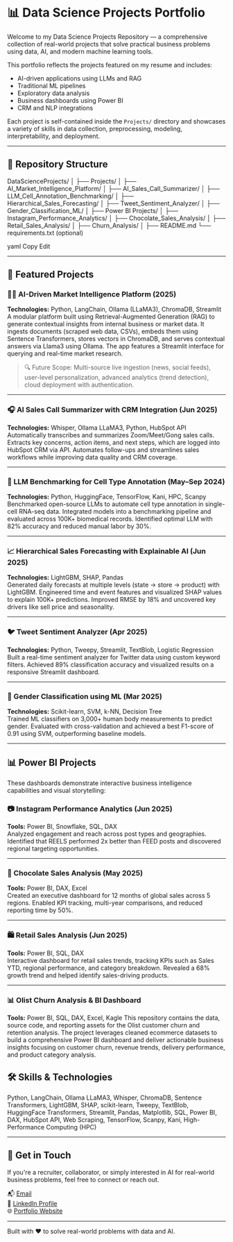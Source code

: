 # 📊 Data Science Projects Portfolio

Welcome to my Data Science Projects Repository — a comprehensive collection of real-world projects that solve practical business problems using data, AI, and modern machine learning tools.

This portfolio reflects the projects featured on my resume and includes:
- AI-driven applications using LLMs and RAG
- Traditional ML pipelines
- Exploratory data analysis
- Business dashboards using Power BI
- CRM and NLP integrations

Each project is self-contained inside the `Projects/` directory and showcases a variety of skills in data collection, preprocessing, modeling, interpretability, and deployment.

---

## 📁 Repository Structure

DataScienceProjects/
│
├── Projects/
│ ├── AI_Market_Intelligence_Platform/
│ ├── AI_Sales_Call_Summarizer/
│ ├── LLM_Cell_Annotation_Benchmarking/
│ ├── Hierarchical_Sales_Forecasting/
│ ├── Tweet_Sentiment_Analyzer/
│ ├── Gender_Classification_ML/
│
├── Power BI Projects/
│ ├── Instagram_Performance_Analytics/
│ ├── Chocolate_Sales_Analysis/
│ ├── Retail_Sales_Analysis/
│ ├── Churn_Analysis/
│
├── README.md
└── requirements.txt (optional)

yaml
Copy
Edit

---

## 🚀 Featured Projects

### 🧑‍🏫 AI-Driven Market Intelligence Platform (2025)
**Technologies:** Python, LangChain, Ollama (LLaMA3), ChromaDB, Streamlit  
A modular platform built using Retrieval-Augmented Generation (RAG) to generate contextual insights from internal business or market data. It ingests documents (scraped web data, CSVs), embeds them using Sentence Transformers, stores vectors in ChromaDB, and serves contextual answers via Llama3 using Ollama. The app features a Streamlit interface for querying and real-time market research.

> 🔍 Future Scope: Multi-source live ingestion (news, social feeds), user-level personalization, advanced analytics (trend detection), cloud deployment with authentication.

---

### 🎧 AI Sales Call Summarizer with CRM Integration (Jun 2025)
**Technologies:** Whisper, Ollama LLaMA3, Python, HubSpot API  
Automatically transcribes and summarizes Zoom/Meet/Gong sales calls. Extracts key concerns, action items, and next steps, which are logged into HubSpot CRM via API. Automates follow-ups and streamlines sales workflows while improving data quality and CRM coverage.

---

### 🧬 LLM Benchmarking for Cell Type Annotation (May–Sep 2024)
**Technologies:** Python, HuggingFace, TensorFlow, Kani, HPC, Scanpy  
Benchmarked open-source LLMs to automate cell type annotation in single-cell RNA-seq data. Integrated models into a benchmarking pipeline and evaluated across 100K+ biomedical records. Identified optimal LLM with 82% accuracy and reduced manual labor by 30%.

---

### 📈 Hierarchical Sales Forecasting with Explainable AI (Jun 2025)
**Technologies:** LightGBM, SHAP, Pandas  
Generated daily forecasts at multiple levels (state → store → product) with LightGBM. Engineered time and event features and visualized SHAP values to explain 100K+ predictions. Improved RMSE by 18% and uncovered key drivers like sell price and seasonality.

---

### 🐦 Tweet Sentiment Analyzer (Apr 2025)
**Technologies:** Python, Tweepy, Streamlit, TextBlob, Logistic Regression  
Built a real-time sentiment analyzer for Twitter data using custom keyword filters. Achieved 89% classification accuracy and visualized results on a responsive Streamlit dashboard.

---

### 👤 Gender Classification using ML (Mar 2025)
**Technologies:** Scikit-learn, SVM, k-NN, Decision Tree  
Trained ML classifiers on 3,000+ human body measurements to predict gender. Evaluated with cross-validation and achieved a best F1-score of 0.91 using SVM, outperforming baseline models.

---

## 📊 Power BI Projects

These dashboards demonstrate interactive business intelligence capabilities and visual storytelling:

### 📷 Instagram Performance Analytics (Jun 2025)
**Tools:** Power BI, Snowflake, SQL, DAX  
Analyzed engagement and reach across post types and geographies. Identified that REELS performed 2x better than FEED posts and discovered regional targeting opportunities.

---

### 🍫 Chocolate Sales Analysis (May 2025)
**Tools:** Power BI, DAX, Excel  
Created an executive dashboard for 12 months of global sales across 5 regions. Enabled KPI tracking, multi-year comparisons, and reduced reporting time by 50%.

---

### 🛍️ Retail Sales Analysis (Jun 2025)
**Tools:** Power BI, SQL, DAX  
Interactive dashboard for retail sales trends, tracking KPIs such as Sales YTD, regional performance, and category breakdown. Revealed a 68% growth trend and helped identify sales-driving products.

---

### 📊 Olist Churn Analysis & BI Dashboard
**Tools:** Power BI, SQL, DAX, Excel, Kagle
This repository contains the data, source code, and reporting assets for the Olist customer churn and retention analysis. The project leverages cleaned ecommerce datasets to build a comprehensive Power BI dashboard and deliver actionable business insights focusing on customer churn, revenue trends, delivery performance, and product category analysis.

## 🛠️ Skills & Technologies

Python, LangChain, Ollama LLaMA3, Whisper, ChromaDB, Sentence Transformers, LightGBM, SHAP, scikit-learn, Tweepy, TextBlob, HuggingFace Transformers, Streamlit, Pandas, Matplotlib, SQL, Power BI, DAX, HubSpot API, Web Scraping, TensorFlow, Scanpy, Kani, High-Performance Computing (HPC)

---

## 👋 Get in Touch

If you're a recruiter, collaborator, or simply interested in AI for real-world business problems, feel free to connect or reach out.

📬 [Email](mailto:sanskaraugpant@gmail.com)  
🔗 [LinkedIn Profile](https://www.linkedin.com/in/sanskar-pant-44b3801ab)  
🌐 [Portfolio Website](https://www.datascienceportfol.io/sanskaraugpant)


---

Built with ❤️ to solve real-world problems with data and AI.
